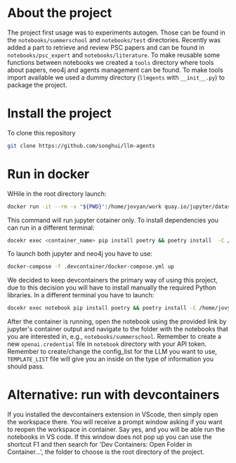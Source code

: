 # About the project
The project first usage was to experiments autogen. Those can be found in the `notebooks/summerschool` and `notebooks/test` directories. 
Recently was added a part to retrieve and review PSC papers and can be found in `notebooks/psc_expert` and `notebooks/literature`. 
To make reusable some functions between notebooks we created a `tools` directory where tools about papers, neo4j and agents management can be found. To make tools import available we used a dummy directory (`llmgents` with `__init__.py`) to package the project.

# Install the project

To clone this repository
```bash
git clone https://github.com/songhui/llm-agents
```

# Run in docker
WHile in the root directory launch:
```bash 
docker run -it --rm -v "${PWD}":/home/jovyan/work quay.io/jupyter/datascience-notebook:2024-05-27
```
This command will run jupyter cotainer only. To install dependencies you can run in a different terminal:
```bash
docekr exec <container_name> pip install poetry && poetry install  -C /home/jovyan/work
```


To launch both jupyter and neo4j you have to use:
```bash
docker-compose -f .devcontainer/docker-compose.yml up 
```
We decided to keep devcontainers the primary way of using this project, due to this decision you will have to install manually the required Python libraries.
In a different terminal you have to launch:
```bash
docekr exec notebook pip install poetry && poetry install -C /home/jovyan/project
```

After the container is running, open the notebook using the provided link by jupyter's container output and navigate to the folder with the notebooks that you are interested in, e.g., `notebooks/summerschool`. 
Remember to create a new `openai.credential` file in `notebook` directory with your API token. 
Remember to create/change the config_list for the LLM you want to use, `TEMPLATE_LIST` file will give you an inside on the type of information you should pass. 


# Alternative: run with devcontainers
If you installed the devcontainers extension in VScode, then simply open the workspace there. You will receive a prompt window asking if you want to reopen the workspace in container. Say yes, and you will be able run the notebooks in VS code. 
If this window does not pop up you can use the shortcut F1 and then search for 'Dev Containers: Open Folder in Container...', the folder to choose is the root directory of the project.